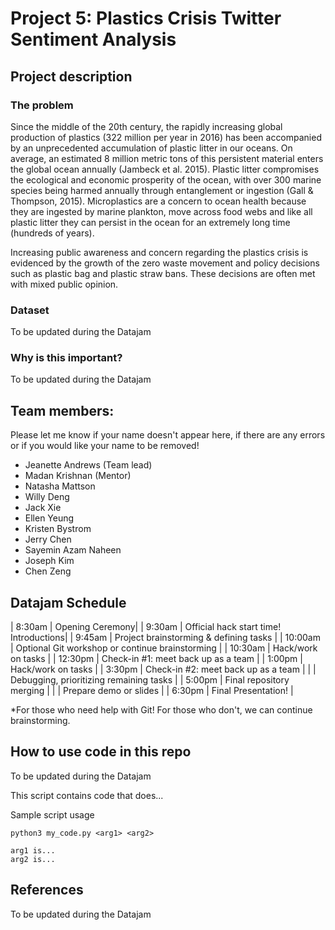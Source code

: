 # Project 5: Plastics Crisis Twitter Sentiment Analysis

## Project description

### The problem
Since the middle of the 20th century, the rapidly increasing global production of plastics (322 million per year in 2016) has been accompanied by an unprecedented accumulation of plastic litter in our oceans. On average, an estimated 8 million metric tons of this persistent material enters the global ocean annually (Jambeck et al. 2015). Plastic litter compromises the ecological and economic prosperity of the ocean, with over 300 marine species being harmed annually through entanglement or ingestion (Gall & Thompson, 2015). Microplastics are a concern to ocean health because they are ingested by marine plankton, move across food webs and like all plastic litter they can persist in the ocean for an extremely long time (hundreds of years).

Increasing public awareness and concern regarding the plastics crisis is evidenced by the growth of the zero waste movement and policy decisions such as plastic bag and plastic straw bans. These decisions are often met with mixed public opinion.

### Dataset
To be updated during the Datajam

### Why is this important?
To be updated during the Datajam

## Team members:
Please let me know if your name doesn't appear here, if there are any errors or if you would like your name to be removed!
* Jeanette Andrews (Team lead)
* Madan Krishnan (Mentor)
* Natasha Mattson
* Willy Deng
* Jack Xie
* Ellen Yeung
* Kristen Bystrom
* Jerry Chen
* Sayemin Azam Naheen
* Joseph Kim
* Chen Zeng

## Datajam Schedule
| 8:30am | Opening Ceremony|
| 9:30am | Official hack start time! Introductions|
| 9:45am | Project brainstorming & defining tasks |
| 10:00am | Optional Git workshop or continue brainstorming |
| 10:30am | Hack/work on tasks |
| 12:30pm | Check-in #1: meet back up as a team |
| 1:00pm | Hack/work on tasks |
| 3:30pm | Check-in #2: meet back up as a team |
| | Debugging, prioritizing remaining tasks |
| 5:00pm | Final repository merging |
| | Prepare demo or slides |
| 6:30pm | Final Presentation! |

*For those who need help with Git! For those who don't, we can continue brainstorming.

## How to use code in this repo
To be updated during the Datajam

This script contains code that does...

Sample script usage

    python3 my_code.py <arg1> <arg2>
    
    arg1 is...
    arg2 is...
    
## References 
To be updated during the Datajam
